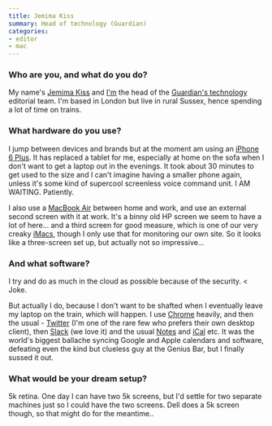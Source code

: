 ```yaml
---
title: Jemima Kiss
summary: Head of technology (Guardian)
categories:
- editor
- mac
---
```


### Who are you, and what do you do?

My name's [Jemima Kiss](http://www.jemimakiss.com/ "Jemima's website.") and [I'm](http://www.theguardian.com/profile/jemimakiss "Jemima's Guardian profile page.") the head of the [Guardian's technology](http://www.theguardian.com/us/technology/ "The technology section of the Guardian.") editorial team. I'm based in London but live in rural Sussex, hence spending a lot of time on trains.

### What hardware do you use?

I jump between devices and brands but at the moment am using an [iPhone 6 Plus][iphone-6-plus]. It has replaced a tablet for me, especially at home on the sofa when I don't want to get a laptop out in the evenings. It took about 30 minutes to get used to the size and I can't imagine having a smaller phone again, unless it's some kind of supercool screenless voice command unit. I AM WAITING. Patiently.

I also use a [MacBook Air][macbook-air] between home and work, and use an external second screen with it at work. It's a binny old HP screen we seem to have a lot of here... and a third screen for good measure, which is one of our very creaky [iMacs][imac], though I only use that for monitoring our own site. So it looks like a three-screen set up, but actually not so impressive...

### And what software?

I try and do as much in the cloud as possible because of the security. < Joke.

But actually I do, because I don't want to be shafted when I eventually leave my laptop on the train, which will happen. I use [Chrome][] heavily, and then the usual - [Twitter][] (I'm one of the rare few who prefers their own desktop client), then [Slack][] (we love it) and the usual [Notes][] and [iCal][] etc. It was the world's biggest ballache syncing Google and Apple calendars and software, defeating even the kind but clueless guy at the Genius Bar, but I finally sussed it out.

### What would be your dream setup?

5k retina. One day I can have two 5k screens, but I'd settle for two separate machines just so I could have the two screens. Dell does a 5k screen though, so that might do for the meantime..

[imac]: https://www.apple.com/imac/ "An all-in-one computer."
[iphone-6-plus]: https://en.wikipedia.org/wiki/IPhone_6 "A large smartphone."
[macbook-air]: https://www.apple.com/macbook-air/ "A very thin laptop."
[chrome]: https://www.google.com/intl/en/chrome/browser/ "A WebKit-based browser, where each tab runs in its own thread."
[ical]: https://en.wikipedia.org/wiki/Calendar_(Apple) "The calendar software included with macOS."
[notes]: https://en.wikipedia.org/wiki/Notes_(Apple) "A note-taking application included with Mac OS X."
[slack]: https://slack.com/ "A collaboration service."
[twitter]: https://twitter.com/ "An online micro-blogging platform."
